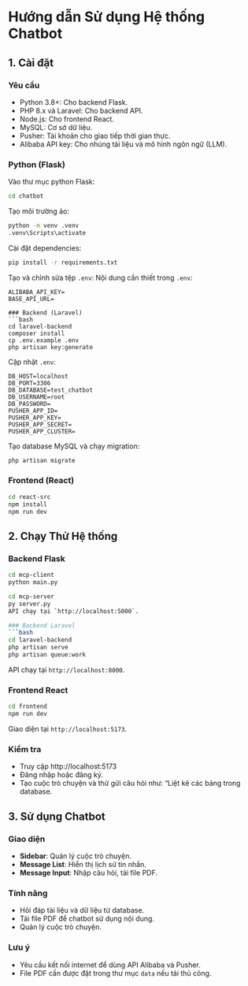 
# Hướng dẫn Sử dụng Hệ thống Chatbot

## 1. Cài đặt

### Yêu cầu
- Python 3.8+: Cho backend Flask.
- PHP 8.x và Laravel: Cho backend API.
- Node.js: Cho frontend React.
- MySQL: Cơ sở dữ liệu.
- Pusher: Tài khoản cho giao tiếp thời gian thực.
- Alibaba API key: Cho nhúng tài liệu và mô hình ngôn ngữ (LLM).

### Python (Flask)
Vào thư mục python Flask:
```bash
cd chatbot
```

Tạo môi trường ảo:
```bash
python -m venv .venv
.venv\Scripts\activate
```

Cài đặt dependencies:
```bash
pip install -r requirements.txt
```
Tạo và chỉnh sửa tệp `.env`:
Nội dung cần thiết trong `.env`:
```
ALIBABA_API_KEY=
BASE_API_URL=

### Backend (Laravel)
```bash
cd laravel-backend
composer install
cp .env.example .env
php artisan key:generate
```
Cập nhật `.env`:
```
DB_HOST=localhost
DB_PORT=3306
DB_DATABASE=test_chatbot
DB_USERNAME=root
DB_PASSWORD=
PUSHER_APP_ID=
PUSHER_APP_KEY=
PUSHER_APP_SECRET=
PUSHER_APP_CLUSTER=
```

Tạo database MySQL và chạy migration:
```bash
php artisan migrate
```

### Frontend (React)
```bash
cd react-src
npm install
npm run dev
```

## 2. Chạy Thử Hệ thống

### Backend Flask
```bash
cd mcp-client
python main.py
```
```bash
cd mcp-server
py server.py
API chạy tại `http://localhost:5000`.

### Backend Laravel
```bash
cd laravel-backend
php artisan serve
php artisan queue:work
```
API chạy tại `http://localhost:8000`.

### Frontend React
```bash
cd frontend
npm run dev
```
Giao diện tại `http://localhost:5173`.

### Kiểm tra
- Truy cập http://localhost:5173
- Đăng nhập hoặc đăng ký.
- Tạo cuộc trò chuyện và thử gửi câu hỏi như: “Liệt kê các bảng trong database.

## 3. Sử dụng Chatbot

### Giao diện
- **Sidebar**: Quản lý cuộc trò chuyện.
- **Message List**: Hiển thị lịch sử tin nhắn.
- **Message Input**: Nhập câu hỏi, tải file PDF.

### Tính năng
- Hỏi đáp tài liệu và dữ liệu từ database.
- Tải file PDF để chatbot sử dụng nội dung.
- Quản lý cuộc trò chuyện.

### Lưu ý
- Yêu cầu kết nối internet để dùng API Alibaba và Pusher.
- File PDF cần được đặt trong thư mục `data` nếu tải thủ công.
